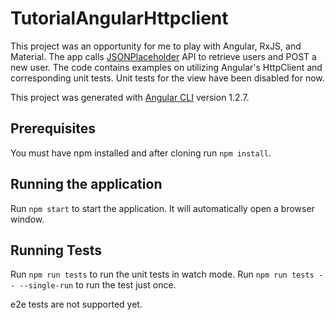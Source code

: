 # TutorialAngularHttpclient

This project was an opportunity for me to play with Angular, RxJS, and Material. The app calls [JSONPlaceholder](https://jsonplaceholder.typicode.com/) API to retrieve users and POST a new user. The code contains examples on utilizing Angular's HttpClient and corresponding unit tests. Unit tests for the view have been disabled for now.

This project was generated with [Angular CLI](https://github.com/angular/angular-cli) version 1.2.7.

## Prerequisites

You must have npm installed and after cloning run `npm install`.

## Running the application

Run `npm start` to start the application. It will automatically open a browser window. 

## Running Tests

Run `npm run tests` to run the unit tests in watch mode. Run `npm run tests -- --single-run` to run the test just once.

e2e tests are not supported yet.
